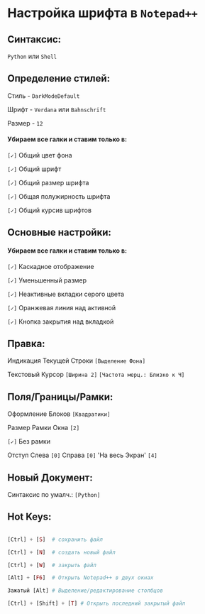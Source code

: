 # Настройка шрифта в `Notepad++`

## Синтаксис:

`Python` или `Shell`

## Определение стилей:

Стиль - `DarkModeDefault`

Шрифт - `Verdana` или `Bahnschrift`

Размер - `12`

#### Убираем все галки и ставим только в:

`[✓]` Общий цвет фона

`[✓]` Общий шрифт

`[✓]` Общий размер шрифта

`[✓]` Общая полужирность шрифта

`[✓]` Общий курсив шрифтов

## Основные настройки:

#### Убираем все галки и ставим только в:

`[✓]` Каскадное отображение

`[✓]` Уменьшенный размер

`[✓]` Неактивные вкладки серого цвета

`[✓]` Оранжевая линия над активной

`[✓]` Кнопка закрытия над вкладкой

## Правка:

Индикация Текущей Строки `[Выделение Фона]`

Текстовый Курсор `[Ширина 2]` `[Частота мерц.: Близко к Ч]`

## Поля/Границы/Рамки:

Оформление Блоков `[Квадратики]`

Размер Рамки Окна `[2]`

`[✓]` Без рамки

Отступ Слева `[0]` Справа `[0]` 'На весь Экран' `[4]`

## Новый Документ:

Синтаксис по умалч.: `[Python]`

## Hot Keys:
```php

[Ctrl] + [S]  # сохранить файл

[Ctrl] + [N]  # создать новый файл

[Ctrl] + [W]  # закрыть файл

[Alt] + [F6]  # Открыть Notepad++ в двух окнах

Зажатый [Alt] # Выделение/редактирование столбцов

[Ctrl] + [Shift] + [T] # Открыть последний закрытый файл

```
